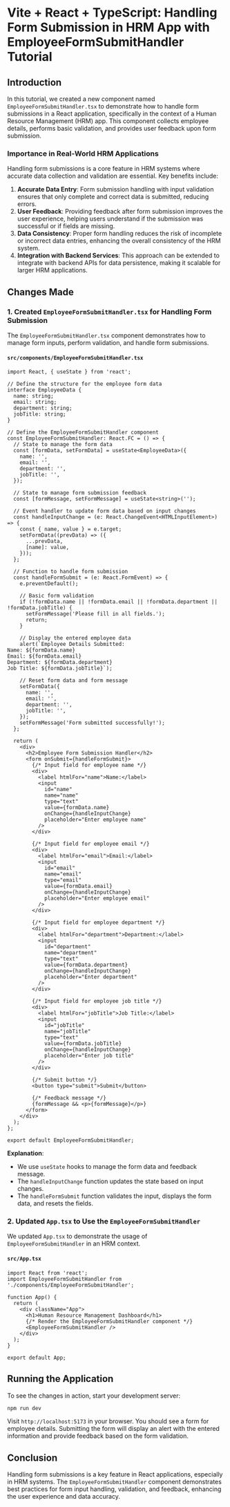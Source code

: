 
# Vite + React + TypeScript: Handling Form Submission in HRM App with EmployeeFormSubmitHandler Tutorial

## Introduction

In this tutorial, we created a new component named `EmployeeFormSubmitHandler.tsx` to demonstrate how to handle form submissions in a React application, specifically in the context of a Human Resource Management (HRM) app. This component collects employee details, performs basic validation, and provides user feedback upon form submission.

### Importance in Real-World HRM Applications

Handling form submissions is a core feature in HRM systems where accurate data collection and validation are essential. Key benefits include:

1. **Accurate Data Entry**: Form submission handling with input validation ensures that only complete and correct data is submitted, reducing errors.
2. **User Feedback**: Providing feedback after form submission improves the user experience, helping users understand if the submission was successful or if fields are missing.
3. **Data Consistency**: Proper form handling reduces the risk of incomplete or incorrect data entries, enhancing the overall consistency of the HRM system.
4. **Integration with Backend Services**: This approach can be extended to integrate with backend APIs for data persistence, making it scalable for larger HRM applications.

## Changes Made

### 1. Created `EmployeeFormSubmitHandler.tsx` for Handling Form Submission

The `EmployeeFormSubmitHandler.tsx` component demonstrates how to manage form inputs, perform validation, and handle form submissions.

#### `src/components/EmployeeFormSubmitHandler.tsx`

```tsx
import React, { useState } from 'react';

// Define the structure for the employee form data
interface EmployeeData {
  name: string;
  email: string;
  department: string;
  jobTitle: string;
}

// Define the EmployeeFormSubmitHandler component
const EmployeeFormSubmitHandler: React.FC = () => {
  // State to manage the form data
  const [formData, setFormData] = useState<EmployeeData>({
    name: '',
    email: '',
    department: '',
    jobTitle: '',
  });

  // State to manage form submission feedback
  const [formMessage, setFormMessage] = useState<string>('');

  // Event handler to update form data based on input changes
  const handleInputChange = (e: React.ChangeEvent<HTMLInputElement>) => {
    const { name, value } = e.target;
    setFormData((prevData) => ({
      ...prevData,
      [name]: value,
    }));
  };

  // Function to handle form submission
  const handleFormSubmit = (e: React.FormEvent) => {
    e.preventDefault();

    // Basic form validation
    if (!formData.name || !formData.email || !formData.department || !formData.jobTitle) {
      setFormMessage('Please fill in all fields.');
      return;
    }

    // Display the entered employee data
    alert(`Employee Details Submitted:
Name: ${formData.name}
Email: ${formData.email}
Department: ${formData.department}
Job Title: ${formData.jobTitle}`);

    // Reset form data and form message
    setFormData({
      name: '',
      email: '',
      department: '',
      jobTitle: '',
    });
    setFormMessage('Form submitted successfully!');
  };

  return (
    <div>
      <h2>Employee Form Submission Handler</h2>
      <form onSubmit={handleFormSubmit}>
        {/* Input field for employee name */}
        <div>
          <label htmlFor="name">Name:</label>
          <input
            id="name"
            name="name"
            type="text"
            value={formData.name}
            onChange={handleInputChange}
            placeholder="Enter employee name"
          />
        </div>

        {/* Input field for employee email */}
        <div>
          <label htmlFor="email">Email:</label>
          <input
            id="email"
            name="email"
            type="email"
            value={formData.email}
            onChange={handleInputChange}
            placeholder="Enter employee email"
          />
        </div>

        {/* Input field for employee department */}
        <div>
          <label htmlFor="department">Department:</label>
          <input
            id="department"
            name="department"
            type="text"
            value={formData.department}
            onChange={handleInputChange}
            placeholder="Enter department"
          />
        </div>

        {/* Input field for employee job title */}
        <div>
          <label htmlFor="jobTitle">Job Title:</label>
          <input
            id="jobTitle"
            name="jobTitle"
            type="text"
            value={formData.jobTitle}
            onChange={handleInputChange}
            placeholder="Enter job title"
          />
        </div>

        {/* Submit button */}
        <button type="submit">Submit</button>

        {/* Feedback message */}
        {formMessage && <p>{formMessage}</p>}
      </form>
    </div>
  );
};

export default EmployeeFormSubmitHandler;
```

**Explanation**:
- We use `useState` hooks to manage the form data and feedback message.
- The `handleInputChange` function updates the state based on input changes.
- The `handleFormSubmit` function validates the input, displays the form data, and resets the fields.

### 2. Updated `App.tsx` to Use the `EmployeeFormSubmitHandler`

We updated `App.tsx` to demonstrate the usage of `EmployeeFormSubmitHandler` in an HRM context.

#### `src/App.tsx`

```tsx
import React from 'react';
import EmployeeFormSubmitHandler from './components/EmployeeFormSubmitHandler';

function App() {
  return (
    <div className="App">
      <h1>Human Resource Management Dashboard</h1>
      {/* Render the EmployeeFormSubmitHandler component */}
      <EmployeeFormSubmitHandler />
    </div>
  );
}

export default App;
```

## Running the Application

To see the changes in action, start your development server:

```bash
npm run dev
```

Visit `http://localhost:5173` in your browser. You should see a form for employee details. Submitting the form will display an alert with the entered information and provide feedback based on the form validation.

## Conclusion

Handling form submissions is a key feature in React applications, especially in HRM systems. The `EmployeeFormSubmitHandler` component demonstrates best practices for form input handling, validation, and feedback, enhancing the user experience and data accuracy.